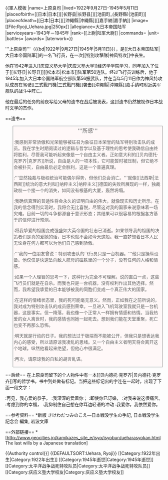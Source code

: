 {{軍人模板
|name=上原良司
|lived=1922年9月27日-1945年5月11日
|placeofbirth=[[日本|日本]][[长野县|长野县]][[池田町_(長野縣)|池田町]]
|placeofdeath=[[日本|日本]][[沖繩縣|沖繩縣]][[嘉手納|嘉手納]]
|image=[[File:Ryoji_Uehara.jpg|250px]]
|allegiance=大日本帝国陆军
|serviceyears=1943年－1945年
|rank=[[上尉|陆军大尉]]
|commands=
|unit=
|battles=
|awards=
|laterwork=}}

'''上原良司'''（{{bd|1922年|9月27日|1945年|5月11日}}），是[[大日本帝国陆军|大日本帝国陆军]]的一名飞行员，在一次[[特別攻擊隊|神风特攻]]中丧生。

他在1942年进入[[庆应义塾大学|庆应义塾大学]]经济学学院学习，同年加入了位于[[长野县|长野县]][[松本市|松本市]]陆军第50连队。经过飞行员训练后，他于1945年加入大日本帝国陆军航空部队第56振武队，并在当年5月11日作为神风特攻队成员在驾驶[[三式戰鬥機|三式戰鬥機]]袭击[[沖繩縣|沖繩縣]]嘉手纳町附近美军舰队的战斗中阵亡。

他在最后的任务的前夜写给父母的遗书在战后被发表，这封遗书仍然被视作日本战时文学的杰作。

==遗书==
<blockquote style="background:#fff8f8; border:1px solid gray; padding:2px;">
<center><big>'''所感'''</big></center>

:我感到非常骄傲和光荣能够被征召为象征日本荣誉的陆军特别攻击队的成员。我在学生时期阅读过的逻辑与哲学以及基于理性的思考使我确信自由终将胜利，尽管我可能听起来像是一个自由主义者。正如意大利的[[贝内德托·克罗齐|克罗齐]]所说，自由是人的一项本性，它可能暂时被压制，但它绝不会被扑灭，自由最后必定会胜利，这是一个普遍真理。

:'''显然独裁与极权统治可能偶尔得势，但他们总会消亡。'''就像[[法西斯|法西斯]]统治的意大利和[[纳粹主义|纳粹主义]]德国的失败所展现的一样，独裁政权一个接一个的消失，如同没有根基的大厦，轰然坍塌。

:我确信真理的普适性将会永久的证明自由的伟大，就像现实和历史所示。在我的信念得到实现时，我将会无比喜悦，尽管这对我的国家来说意味着一场灾难。目前一切的斗争都源自于意识形态；其结果可以很容易的根据各方基于的信仰进行预测。

:将我挚爱的祖国变成强盛如大英帝国的壮志已消逝。如果领导我的祖国的决策者们是真的爱她的话，日本也就不会如今天这般。我一直梦想着日本人民无论身在何方都可以为他们自己感到骄傲。

:'''我的一位朋友曾说：特别攻击队的飞行员只是一台机器。'''他只是操纵设备。他仅仅是快速坠向敌人航母的磁铁里的一个分子，没有任何的人格和情感。

:如果一个人理智的思考一下，这种行为完全不可理解。说的直白一点，这些飞行员们就是在自杀。而我也只是一台机器，没有权利作出其他选择。然而，我希望我挚爱的日本能够被我的同胞们变成一个真正伟大的国家。

:在这样的情绪状态里，我的死可能毫无意义。然而，正如我在之前所说的，我对成为特别攻击队的成员感到荣幸。一旦进入飞机驾驶室我就只是一台机器，这是事实。但一降落，我也像一个正常人一样拥有情感和热情。当我热爱的女人离世时，我的感情也同她一起死去。想到我们能在天堂重聚，死亡也变不再那么恐怖。

:明天就是行动的日子。我的想法过于极端而不能被公开，但我只是想表达我内心的感受，所以请原谅我凌乱的思绪。又一个自由主义者明天将会离开这个地球。纵然他看起来绝望，但他心中很满足。

:再次，请原谅我的自私的胡言乱语。
</blockquote>
<!-- **作者已逝世50年，以上文本为公有领域**-->

==后续==
在上原良司留下的个人物件中有一本[[贝内德托·克罗齐|贝内德托·克罗齐]]写的哲学书。书中到处做有标记。当把这些标记出的字连在一起时，出现了下面一段文字：

:再见，我心爱的恭子。
:我深深的爱着你；
:即使你已订婚，
:对我来说这很痛苦。
:考虑到你的幸福，
:我抑制住自己想在你耳边轻语的冲动
:我爱你，我依然爱你。

==参考资料==
*新版 きけわだつみのこえ―日本戦没学生の手記, 日本戦没学生記念会 編集, 岩波文庫
 
==外部链接==
*[http://www.geocities.jp/kamikazes_site_e/isyo/isyobun/ueharasyokan.html The last wills by a Japanese translation]

{{Authority control}}]
{{DEFAULTSORT:Uehara, Ryoji}}
[[Category:1922年出生|Category:1922年出生]]
[[Category:1945年逝世|Category:1945年逝世]]
[[Category:太平洋战争战死特攻队员|Category:太平洋战争战死特攻队员]]
[[Category:庆应义塾大学校友|Category:庆应义塾大学校友]]